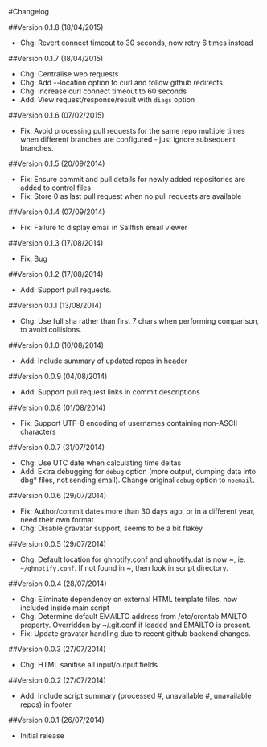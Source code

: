 #Changelog

##Version 0.1.8 (18/04/2015)
* Chg: Revert connect timeout to 30 seconds, now retry 6 times instead

##Version 0.1.7 (18/04/2015)
* Chg: Centralise web requests
* Chg: Add --location option to curl and follow github redirects
* Chg: Increase curl connect timeout to 60 seconds
* Add: View request/response/result with `diags` option

##Version 0.1.6 (07/02/2015)
* Fix: Avoid processing pull requests for the same repo multiple times when different branches are configured - just ignore subsequent branches.

##Version 0.1.5 (20/09/2014)
* Fix: Ensure commit and pull details for newly added repositories are added to control files
* Fix: Store 0 as last pull request when no pull requests are available

##Version 0.1.4 (07/09/2014)
* Fix: Failure to display email in Sailfish email viewer

##Version 0.1.3 (17/08/2014)
* Fix: Bug

##Version 0.1.2 (17/08/2014)
* Add: Support pull requests.

##Version 0.1.1 (13/08/2014)
* Chg: Use full sha rather than first 7 chars when performing comparison, to avoid collisions.

##Version 0.1.0 (10/08/2014)
* Add: Include summary of updated repos in header

##Version 0.0.9 (04/08/2014)
* Add: Support pull request links in commit descriptions

##Version 0.0.8 (01/08/2014)
* Fix: Support UTF-8 encoding of usernames containing non-ASCII characters

##Version 0.0.7 (31/07/2014)
* Chg: Use UTC date when calculating time deltas
* Add: Extra debugging for `debug` option (more output, dumping data into dbg* files, not sending email). Change original `debug` option to `noemail`.

##Version 0.0.6 (29/07/2014)
* Fix: Author/commit dates more than 30 days ago, or in a different year, need their own format
* Chg: Disable gravatar support, seems to be a bit flakey

##Version 0.0.5 (29/07/2014)
* Chg: Default location for ghnotify.conf and ghnotify.dat is now ~, ie. `~/ghnotify.conf`. If not found in ~, then look in script directory.

##Version 0.0.4 (28/07/2014)
* Chg: Eliminate dependency on external HTML template files, now included inside main script
* Chg: Determine default EMAILTO address from /etc/crontab MAILTO property. Overridden by ~/.git.conf if loaded and EMAILTO is present.
* Fix: Update gravatar handling due to recent github backend changes.

##Version 0.0.3 (27/07/2014)
* Chg: HTML sanitise all input/output fields

##Version 0.0.2 (27/07/2014)
* Add: Include script summary (processed #, unavailable #, unavailable repos) in footer

##Version 0.0.1 (26/07/2014)
* Initial release
